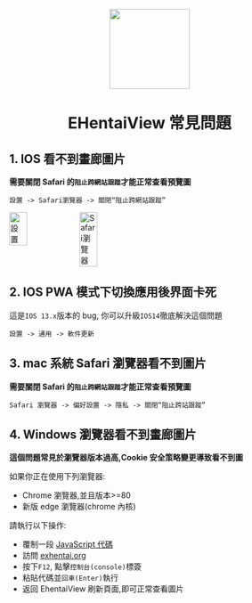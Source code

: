 <p align="center">
  <img width="144px" height="144px" src="https://raw.githubusercontent.com/IronKinoko/asset/master/e-hentai-view/icon.png"/>
</p>

<h1 align="center">EHentaiView 常見問題</h1>

## 1. IOS 看不到畫廊圖片

**需要關閉 Safari 的`阻止跨網站跟蹤`才能正常查看預覽圖**

`設置 -> Safari瀏覽器 -> 關閉“阻止跨網站跟蹤”`

<div style="display: flex;">
<img src="https://raw.githubusercontent.com/IronKinoko/asset/master/e-hentai-view/setting.PNG" width="25%" title="設置"/>
<img src="https://raw.githubusercontent.com/IronKinoko/asset/master/e-hentai-view/safari.PNG" width="25%" title="Safari瀏覽器"/>
</div>

## 2. IOS PWA 模式下切換應用後界面卡死

這是`IOS 13.x`版本的 bug, 你可以升級`IOS14`徹底解決這個問題

`設置 -> 通用 -> 軟件更新`

## 3. mac 系統 Safari 瀏覽器看不到圖片

**需要關閉 Safari 的`阻止跨網站跟蹤`才能正常查看預覽圖**

`Safari 瀏覽器 -> 偏好設置 -> 隱私 -> 關閉“阻止跨站跟蹤”`

## 4. Windows 瀏覽器看不到畫廊圖片

**這個問題常見於瀏覽器版本過高,Cookie 安全策略變更導致看不到圖**

如果你正在使用下列瀏覽器:

- Chrome 瀏覽器,並且版本>=80
- 新版 edge 瀏覽器(chrome 內核)

請執行以下操作:

- 覆制一段 [JavaScript 代碼](https://raw.githubusercontent.com/IronKinoko/asset/master/e-hentai-view/fixChromeExhentaiCookie.js)
- 訪問 [exhentai.org](https://exhentai.org)
- 按下`F12`, 點擊`控制台(console)`標簽
- 粘貼代碼並`回車(Enter)`執行
- 返回 EhentaiView 刷新頁面,即可正常查看圖片
